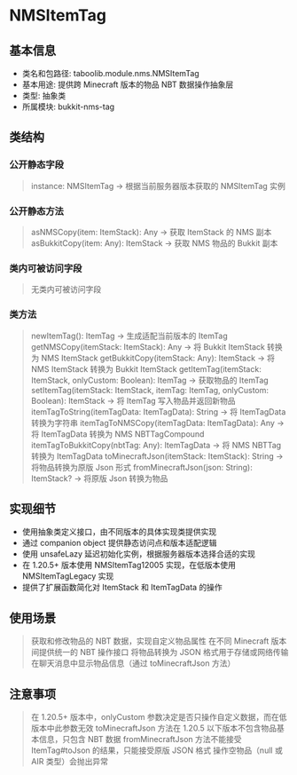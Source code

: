 # NMSItemTag

## 基本信息
- 类名和包路径: taboolib.module.nms.NMSItemTag
- 基本用途: 提供跨 Minecraft 版本的物品 NBT 数据操作抽象层
- 类型: 抽象类
- 所属模块: bukkit-nms-tag

## 类结构

### 公开静态字段
> instance: NMSItemTag -> 根据当前服务器版本获取的 NMSItemTag 实例

### 公开静态方法
> asNMSCopy(item: ItemStack): Any -> 获取 ItemStack 的 NMS 副本
> asBukkitCopy(item: Any): ItemStack -> 获取 NMS 物品的 Bukkit 副本

### 类内可被访问字段
> 无类内可被访问字段

### 类方法
> newItemTag(): ItemTag -> 生成适配当前版本的 ItemTag
> getNMSCopy(itemStack: ItemStack): Any -> 将 Bukkit ItemStack 转换为 NMS ItemStack
> getBukkitCopy(itemStack: Any): ItemStack -> 将 NMS ItemStack 转换为 Bukkit ItemStack
> getItemTag(itemStack: ItemStack, onlyCustom: Boolean): ItemTag -> 获取物品的 ItemTag
> setItemTag(itemStack: ItemStack, itemTag: ItemTag, onlyCustom: Boolean): ItemStack -> 将 ItemTag 写入物品并返回新物品
> itemTagToString(itemTagData: ItemTagData): String -> 将 ItemTagData 转换为字符串
> itemTagToNMSCopy(itemTagData: ItemTagData): Any -> 将 ItemTagData 转换为 NMS NBTTagCompound
> itemTagToBukkitCopy(nbtTag: Any): ItemTagData -> 将 NMS NBTTag 转换为 ItemTagData
> toMinecraftJson(itemStack: ItemStack): String -> 将物品转换为原版 Json 形式
> fromMinecraftJson(json: String): ItemStack? -> 将原版 Json 转换为物品

## 实现细节
- 使用抽象类定义接口，由不同版本的具体实现类提供实现
- 通过 companion object 提供静态访问点和版本适配逻辑
- 使用 unsafeLazy 延迟初始化实例，根据服务器版本选择合适的实现
- 在 1.20.5+ 版本使用 NMSItemTag12005 实现，在低版本使用 NMSItemTagLegacy 实现
- 提供了扩展函数简化对 ItemStack 和 ItemTagData 的操作

## 使用场景
> 获取和修改物品的 NBT 数据，实现自定义物品属性
> 在不同 Minecraft 版本间提供统一的 NBT 操作接口
> 将物品转换为 JSON 格式用于存储或网络传输
> 在聊天消息中显示物品信息（通过 toMinecraftJson 方法）

## 注意事项
> 在 1.20.5+ 版本中，onlyCustom 参数决定是否只操作自定义数据，而在低版本中此参数无效
> toMinecraftJson 方法在 1.20.5 以下版本不包含物品基本信息，只包含 NBT 数据
> fromMinecraftJson 方法不能接受 ItemTag#toJson 的结果，只能接受原版 JSON 格式
> 操作空物品（null 或 AIR 类型）会抛出异常
